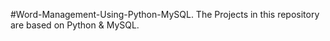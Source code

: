 #Word-Management-Using-Python-MySQL.
The Projects in this repository are based on Python &amp; MySQL.
